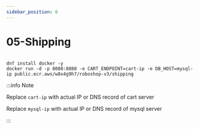 ```yaml
---
sidebar_position: 6
---
```


# 05-Shipping


```shell 

dnf install docker -y
docker run -d -p 8080:8080 -e CART_ENDPOINT=cart-ip -e DB_HOST=mysql-ip public.ecr.aws/w8x4g9h7/roboshop-v3/shipping

```


:::info Note

Replace `cart-ip` with actual IP or DNS record of cart server

Replace `mysql-ip` with actual IP or DNS record of mysql server

:::



